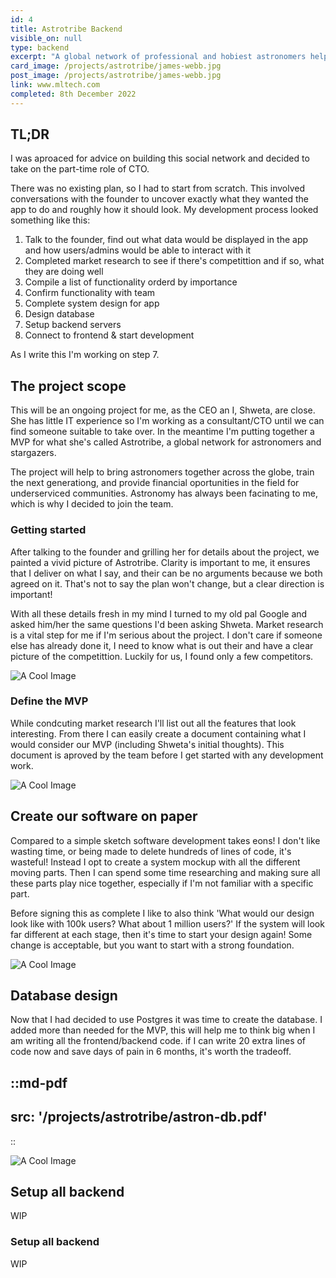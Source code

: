 ```yaml
---
id: 4
title: Astrotribe Backend
visible_on: null
type: backend
excerpt: "A global network of professional and hobiest astronomers helping to educate the next generation of stargazers - I'm responsible for the full-stack development"
card_image: /projects/astrotribe/james-webb.jpg
post_image: /projects/astrotribe/james-webb.jpg
link: www.mltech.com
completed: 8th December 2022
---
```


## TL;DR
I was aproaced for advice on building this social network and decided to take on the part-time role of CTO.

There was no existing plan, so I had to start from scratch. This involved conversations with the founder to uncover exactly what they wanted the app to do and roughly how it should look. My development process looked something like this:

1. Talk to the founder, find out what data would be displayed in the app and how users/admins would be able to interact with it
2. Completed market research to see if there's competittion and if so, what they are doing well
3. Compile a list of functionality orderd by importance
4. Confirm functionality with team
5. Complete system design for app
6. Design database
7. Setup backend servers
8. Connect to frontend & start development

As I write this I'm working on step 7.

## The project scope

This will be an ongoing project for me, as the CEO an I, Shweta, are close. She has little IT experience so I'm working as a consultant/CTO until we can find someone suitable to take over. In the meantime I'm putting together a MVP for what she's called Astrotribe, a global network for astronomers and stargazers.

The project will help to bring astronomers together across the globe, train the next generationg, and provide financial oportunities in the field for underserviced communities. Astronomy has always been facinating to me, which is why I decided to join the team.

### Getting started

After talking to the founder and grilling her for details about the project, we painted a vivid picture of Astrotribe. Clarity is important to me, it ensures that I deliver on what I say, and their can be no arguments because we both agreed on it. That's not to say the plan won't change, but a clear direction is important!

With all these details fresh in my mind I turned to my old pal Google and asked him/her the same questions I'd been asking Shweta. Market research is a vital step for me if I'm serious about the project. I don't care if someone else has already done it, I need to know what is out their and have a clear picture of the competittion. Luckily for us, I found only a few competitors.

![A Cool Image](/projects/frontend/mlfx/hero.png)

### Define the MVP

While condcuting market research I'll list out all the features that look interesting. From there I can easily create a document containing what I would consider our MVP (including Shweta's initial thoughts). This document is aproved by the team before I get started with any development work.

![A Cool Image](/projects/frontend/mlfx/hero.png)

## Create our software on paper

Compared to a simple sketch software development takes eons! I don't like wasting time, or being made to delete hundreds of lines of code, it's wasteful! Instead I opt to create a system mockup with all the different moving parts. Then I can spend some time researching and making sure all these parts play nice together, especially if I'm not familiar with a specific part.

Before signing this as complete I like to also think 'What would our design look like with 100k users? What about 1 million users?' If the system will look far different at each stage, then it's time to start your design again! Some change is acceptable, but you want to start with a strong foundation.

![A Cool Image](/projects/frontend/mlfx/hero.png)

## Database design

Now that I had decided to use Postgres it was time to create the database. I added more than needed for the MVP, this will help me to think big when I am writing all the frontend/backend code. if I can write 20 extra lines of code now and save days of pain in 6 months, it's worth the tradeoff.

::md-pdf
---
src: '/projects/astrotribe/astron-db.pdf'
---
::

![A Cool Image](/projects/frontend/mlfx/hero.png)

## Setup all backend

WIP

### Setup all backend
WIP

<!-- 
```javascript
function findOddInt(input) {
  const count = {}
  // cycle through input integers
  for (const element of input)
  {
    // if integer exists add 1 to count
    if (count[element]) count[element] += 1  
    // add first count if it does not exist
    else count[element] = 1
  }

  // cycle through tallied integers
  Object.keys(count).forEach(key =>
  {
    // return integer if count is odd
    if ((count[key] % 2) !== 0) return Number(key)
  })

  // return null if no odd count found
  return null
}
  ``` -->